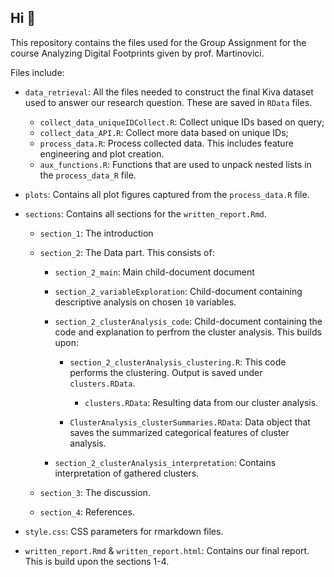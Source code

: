 ## Hi 👋

This repository contains the files used for the Group Assignment for the course Analyzing Digital Footprints given by prof. Martinovici.

Files include:

- `data_retrieval`: All the files needed to construct the final Kiva dataset used to answer our research question. These are saved in `RData` files.

  - `collect_data_uniqueIDCollect.R`: Collect unique IDs based on query;
  - `collect_data_API.R`: Collect more data based on unique IDs;
  - `process_data.R`: Process collected data. This includes feature engineering and plot creation. 
  - `aux_functions.R`: Functions that are used to unpack nested lists in the `process_data_R` file.
  
  
- `plots`: Contains all plot figures captured from the `process_data.R` file.

- `sections`: Contains all sections for the `written_report.Rmd`.

  - `section_1`: The introduction

  - `section_2`: The Data part. This consists of:
    
    - `section_2_main`: Main child-document document
    
    - `section_2_variableExploration`: Child-document containing descriptive analysis on chosen `10` variables.
    
    - `section_2_clusterAnalysis_code`: Child-document containing the code and explanation to perfrom the cluster analysis. This builds upon:
    
      - `section_2_clusterAnalysis_clustering.R`: This code performs the clustering. Output is saved under `clusters.RData`.
      
        - `clusters.RData`: Resulting data from our cluster analysis.
        
    
      - `ClusterAnalysis_clusterSummaries.RData`: Data object that saves the summarized categorical features of cluster analysis.
      
    - `section_2_clusterAnalysis_interpretation`: Contains interpretation of gathered clusters.
  
  - `section_3`: The discussion.
  
  - `section_4`: References.

- `style.css`: CSS parameters for rmarkdown files.

- `written_report.Rmd` & `written_report.html`: Contains our final report. This is build upon the sections 1-4.

